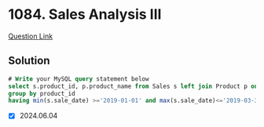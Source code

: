 # 1084. Sales Analysis III
[Question Link](https://leetcode.com/problems/sales-analysis-iii/)
## Solution
```sql
# Write your MySQL query statement below
select s.product_id, p.product_name from Sales s left join Product p on s.product_id=p.product_id
group by product_id
having min(s.sale_date) >='2019-01-01' and max(s.sale_date)<='2019-03-31'
```
- [x] 2024.06.04
